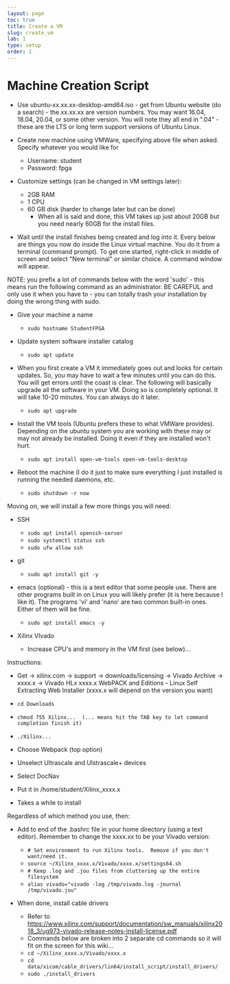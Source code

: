 ```yaml
---
layout: page
toc: true
title: Create a VM
slug: create_vm
lab: 1
type: setup
order: 1
---
```


# Machine Creation Script
* Use ubuntu-xx.xx.xx-desktop-amd64.iso - get from Ubuntu website (do a search) - the xx.xx.xx are version numbers.  You may want 16.04, 18.04, 20.04, or some other version.  You will note they all end in ".04" - these are the LTS or long term support versions of Ubuntu Linux.

* Create new machine using VMWare, specifying above file when asked.  Specify whatever you would like for 
  * Username: student
  * Password: fpga

* Customize settings (can be changed in VM settings later):
  * 2GB RAM
  * 1 CPU
  * 60 GB disk (harder to change later but can be done)
    * When all is said and done, this VM takes up just about 20GB but you need nearly 60GB for the install files.

* Wait until the install finishes being created and log into it.  Every below are things you now do inside the Linux virtual machine.  You do it from a terminal (command prompt).  To get one started, right-click in middle of screen and select "New terminal" or similar choice.  A command window will appear.

NOTE: you prefix a lot of commands below with the word 'sudo' - this means run the following command as an administrator.  BE CAREFUL and only use it when you have to - you can totally trash your installation by doing the wrong thing with sudo.

* Give your machine a name
  * ``sudo hostname StudentFPGA``

* Update system software installer catalog
  * ``sudo apt update``

* When you first create a VM it immediately goes out and looks for
certain updates.  So, you may have to wait a few minutes until you
can do this.  You will get errors until the coast is clear.  The following 
will basically upgrade all the software in your VM.  Doing so is completely optional. 
It will take 10-20 minutes.  You can always do it later.
  * ``sudo apt upgrade``

* Install the VM tools (Ubuntu prefers these to what VMWare provides).  
Depending on the ubuntu system you are working with these may or may not already 
be installed.  Doing it even if they are installed won't hurt.
  * ``sudo apt install open-vm-tools open-vm-tools-desktop``

* Reboot the machine (I do it just to make sure everything I just installed is running
the needed daemons, etc.
  * ``sudo shutdown -r now``

Moving on, we will install a few more things you will need:
* SSH
  * ``sudo apt install openssh-server``
  * ``sudo systemctl status ssh``
  * ``sudo ufw allow ssh``

* git
  * ``sudo apt install git -y``

* emacs (optional) - this is a text editor that some people use.  There are other programs built in on Linux you will likely prefer (it is here because I like it).  The programs 'vi' and 'nano' are two common built-in ones.  Either of them will be fine.
  * ``sudo apt install emacs -y``

* Xilinx VIvado
  * Increase CPU's and memory in the VM first (see below)...  

Instructions:
  * Get -> xilinx.com -> support -> downloads/licensing -> Vivado Archive -> xxxx.x -> Vivado HLx xxxx.x WebPACK and Editions - Linux Self Extracting Web Installer (xxxx.x will depend on the version you want)
  * ``cd Downloads``
  * ``chmod 755 Xilinx...  (... means hit the TAB key to let command completion finish it)``
  * ``./Xilinx...``

  * Choose Webpack (top option)
  * Unselect Ultrascale and Ulstrascale+ devices
  * Select DocNav
  * Put it in /home/student/Xilinx_xxxx.x
  * Takes a while to install

Regardless of which method you use, then:
* Add to end of the .bashrc file in your home directory (using a text editor).  Remember
to change the xxxx.xx to be your Vivado version:
  * ``# Set environment to run Xilinx tools.  Remove if you don't want/need it.``
  * ``source ~/Xilinx_xxxx.x/Vivado/xxxx.x/settings64.sh``
  * ``# Keep .log and .jou files from cluttering up the entire filesystem``
  * ``alias vivado="vivado -log /tmp/vivado.log -journal /tmp/vivado.jou"``

* When done, install cable drivers
  * Refer to https://www.xilinx.com/support/documentation/sw_manuals/xilinx2018_3/ug973-vivado-release-notes-install-license.pdf
  * Commands below are broken into 2 separate cd commands so it will fit on the screen for this wiki...
  * ``cd ~/Xilinx_xxxx.x/Vivado/xxxx.x``
  * ``cd data/xicom/cable_drivers/lin64/install_script/install_drivers/``
  * ``sudo ./install_drivers``

